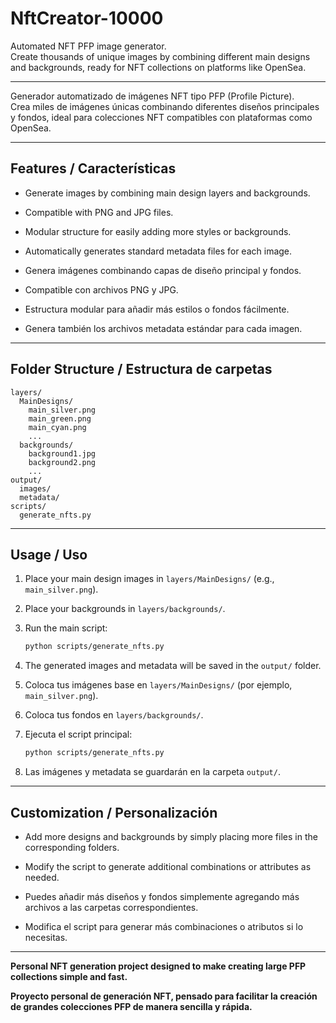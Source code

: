 # NftCreator-10000

Automated NFT PFP image generator.  
Create thousands of unique images by combining different main designs and backgrounds, ready for NFT collections on platforms like OpenSea.

---

Generador automatizado de imágenes NFT tipo PFP (Profile Picture).  
Crea miles de imágenes únicas combinando diferentes diseños principales y fondos, ideal para colecciones NFT compatibles con plataformas como OpenSea.

---

## Features / Características

- Generate images by combining main design layers and backgrounds.
- Compatible with PNG and JPG files.
- Modular structure for easily adding more styles or backgrounds.
- Automatically generates standard metadata files for each image.

- Genera imágenes combinando capas de diseño principal y fondos.
- Compatible con archivos PNG y JPG.
- Estructura modular para añadir más estilos o fondos fácilmente.
- Genera también los archivos metadata estándar para cada imagen.

---

## Folder Structure / Estructura de carpetas

```
layers/
  MainDesigns/
    main_silver.png
    main_green.png
    main_cyan.png
    ...
  backgrounds/
    background1.jpg
    background2.png
    ...
output/
  images/
  metadata/
scripts/
  generate_nfts.py
```

---

## Usage / Uso

1. Place your main design images in `layers/MainDesigns/` (e.g., `main_silver.png`).
2. Place your backgrounds in `layers/backgrounds/`.
3. Run the main script:
   ```bash
   python scripts/generate_nfts.py
   ```
4. The generated images and metadata will be saved in the `output/` folder.

1. Coloca tus imágenes base en `layers/MainDesigns/` (por ejemplo, `main_silver.png`).
2. Coloca tus fondos en `layers/backgrounds/`.
3. Ejecuta el script principal:
   ```bash
   python scripts/generate_nfts.py
   ```
4. Las imágenes y metadata se guardarán en la carpeta `output/`.

---

## Customization / Personalización

- Add more designs and backgrounds by simply placing more files in the corresponding folders.
- Modify the script to generate additional combinations or attributes as needed.

- Puedes añadir más diseños y fondos simplemente agregando más archivos a las carpetas correspondientes.
- Modifica el script para generar más combinaciones o atributos si lo necesitas.

---

**Personal NFT generation project designed to make creating large PFP collections simple and fast.**

**Proyecto personal de generación NFT, pensado para facilitar la creación de grandes colecciones PFP de manera sencilla y rápida.**
